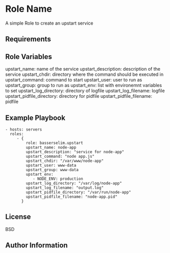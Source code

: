 Role Name
=========

A simple Role to create an upstart service


Requirements
------------

Role Variables
--------------
upstart_name: name of the service
upstart_description: description of the service
upstart_chdir: directory where the command should be executed in
upstart_command: command to start
upstart_user: user to run as
upstart_group: group to run as
upstart_env: list with environemnt variables to set
upstart_log_directory: directory of logfile
upstart_log_filename: logfile
upstart_pidfile_directory: directory for pidfile
upstart_pidfile_filename: pidfile


Example Playbook
----------------

    - hosts: servers
      roles:
         - { 
             role: basserselim.upstart
             upstart_name: node-app
             upstart_description: "service for node-app"
             upstart_command: "node app.js"
             upstart_chdir: "/var/www/node-app"
             upstart_user: www-data
             upstart_group: www-data
             upstart_env:
                - NODE_ENV: production
             upstart_log_directory: "/var/log/node-app"
             upstart_log_filename: "output.log"
             upstart_pidfile_directory: "/var/run/node-app"
             upstart_pidfile_filename: "node-app.pid"
           }

License
-------

BSD

Author Information
------------------

